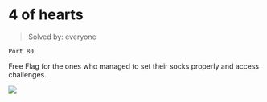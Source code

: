 # 4 of hearts

> Solved by: everyone

```
Port 80
```

Free Flag for the ones who managed to set their socks properly and access challenges.

![](https://i.imgur.com/01mrSd9.png)